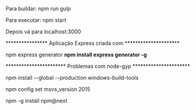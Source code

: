 Para buildar: npm run gulp

Para executar: npm start

Depois vá para localhost:3000

**************** Aplicação Express criada com *********************

npm express generator
 <a href="http://expressjs.com/en/starter/generator"></a>
 <b> npm install express generator -g </b>

*********************** Problemas com node-gyp **********************

npm install --global --production windows-build-tools

npm config set msvs_version 2015

npm -g install npm@next
